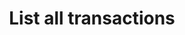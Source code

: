 ---
title: List all transactions
excerpt: List all transactions belonging to a specified user
api:
  file: data.json
  operationId: getTransactions
deprecated: false
hidden: false
metadata:
  title: ''
  description: ''
  robots: index
next:
  description: ''
---